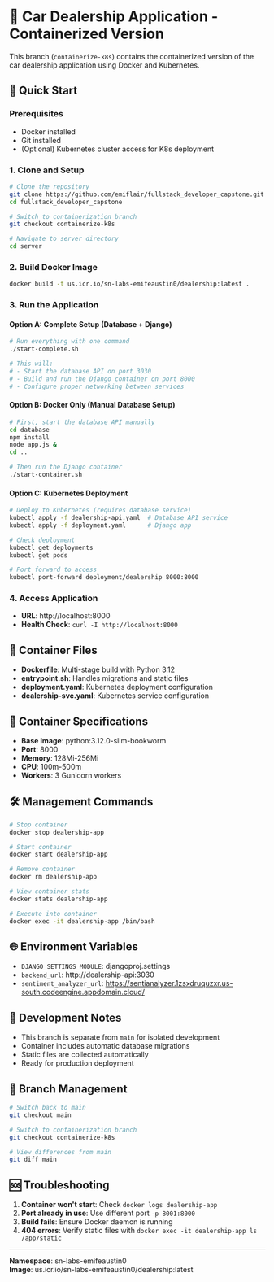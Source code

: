 # 🐳 Car Dealership Application - Containerized Version

This branch (`containerize-k8s`) contains the containerized version of the car dealership application using Docker and Kubernetes.

## 🚀 Quick Start

### Prerequisites
- Docker installed
- Git installed
- (Optional) Kubernetes cluster access for K8s deployment

### 1. Clone and Setup
```bash
# Clone the repository
git clone https://github.com/emiflair/fullstack_developer_capstone.git
cd fullstack_developer_capstone

# Switch to containerization branch
git checkout containerize-k8s

# Navigate to server directory
cd server
```

### 2. Build Docker Image
```bash
docker build -t us.icr.io/sn-labs-emifeaustin0/dealership:latest .
```

### 3. Run the Application

#### Option A: Complete Setup (Database + Django)
```bash
# Run everything with one command
./start-complete.sh

# This will:
# - Start the database API on port 3030
# - Build and run the Django container on port 8000
# - Configure proper networking between services
```

#### Option B: Docker Only (Manual Database Setup)
```bash
# First, start the database API manually
cd database
npm install
node app.js &
cd ..

# Then run the Django container
./start-container.sh
```

#### Option C: Kubernetes Deployment
```bash
# Deploy to Kubernetes (requires database service)
kubectl apply -f dealership-api.yaml  # Database API service
kubectl apply -f deployment.yaml      # Django app

# Check deployment
kubectl get deployments
kubectl get pods

# Port forward to access
kubectl port-forward deployment/dealership 8000:8000
```

### 4. Access Application
- **URL**: http://localhost:8000
- **Health Check**: `curl -I http://localhost:8000`

## 📁 Container Files

- **Dockerfile**: Multi-stage build with Python 3.12
- **entrypoint.sh**: Handles migrations and static files
- **deployment.yaml**: Kubernetes deployment configuration
- **dealership-svc.yaml**: Kubernetes service configuration

## 🔧 Container Specifications

- **Base Image**: python:3.12.0-slim-bookworm
- **Port**: 8000
- **Memory**: 128Mi-256Mi
- **CPU**: 100m-500m
- **Workers**: 3 Gunicorn workers

## 🛠️ Management Commands

```bash
# Stop container
docker stop dealership-app

# Start container
docker start dealership-app

# Remove container
docker rm dealership-app

# View container stats
docker stats dealership-app

# Execute into container
docker exec -it dealership-app /bin/bash
```

## 🌐 Environment Variables

- `DJANGO_SETTINGS_MODULE`: djangoproj.settings
- `backend_url`: http://dealership-api:3030
- `sentiment_analyzer_url`: https://sentianalyzer.1zsxdruquzxr.us-south.codeengine.appdomain.cloud/

## 📝 Development Notes

- This branch is separate from `main` for isolated development
- Container includes automatic database migrations
- Static files are collected automatically
- Ready for production deployment

## 🔄 Branch Management

```bash
# Switch back to main
git checkout main

# Switch to containerization branch
git checkout containerize-k8s

# View differences from main
git diff main
```

## 🆘 Troubleshooting

1. **Container won't start**: Check `docker logs dealership-app`
2. **Port already in use**: Use different port `-p 8001:8000`
3. **Build fails**: Ensure Docker daemon is running
4. **404 errors**: Verify static files with `docker exec -it dealership-app ls /app/static`

---
**Namespace**: sn-labs-emifeaustin0  
**Image**: us.icr.io/sn-labs-emifeaustin0/dealership:latest
